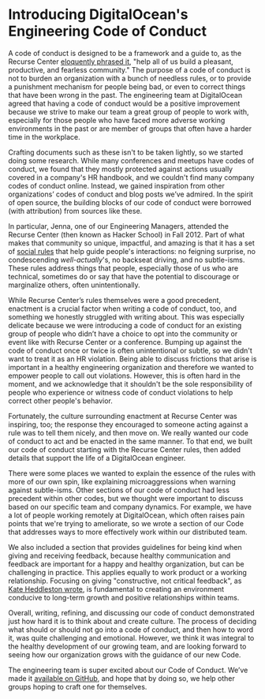 # Introducing DigitalOcean's Engineering Code of Conduct

A code of conduct is designed to be a framework and a guide to, as the Recurse Center [eloquently phrased it](https://www.recurse.com/manual#sub-sec-social-rules), "help all of us build a pleasant, productive, and fearless community." The purpose of a code of conduct is not to burden an organization with a bunch of needless rules, or to provide a punishment mechanism for people being bad, or even to correct things that have been wrong in the past. The engineering team at DigitalOcean agreed that having a code of conduct would be a positive improvement because we strive to make our team a great group of people to work with, especially for those people who have faced more adverse working environments in the past or are member of groups that often have a harder time in the workplace.

Crafting documents such as these isn't to be taken lightly, so we started doing some research. While many conferences and meetups have codes of conduct, we found that they mostly protected against actions usually covered in a company's HR handbook, and we couldn't find many company codes of conduct online. Instead, we gained inspiration from other organizations’ codes of conduct and blog posts we’ve admired. In the spirit of open source, the building blocks of our code of conduct were borrowed (with attribution) from sources like these.

In particular, Jenna, one of our Engineering Managers, attended the Recurse Center (then known as Hacker School) in Fall 2012. Part of what makes that community so unique, impactful, and amazing is that it has a set of [social rules](https://www.recurse.com/manual#sub-sec-social-rules) that help guide people's interactions: no feigning surprise, no condescending _well-actually_'s, no backseat driving, and no subtle-isms. These rules address things that people, especially those of us who are technical, sometimes do or say that have the potential to discourage or marginalize others, often unintentionally.

While Recurse Center’s rules themselves were a good precedent, enactment is a crucial factor when writing a code of conduct, too, and something we honestly struggled with writing about. This was especially delicate because we were introducing a code of conduct for an existing group of people who didn’t have a choice to opt into the community or event like with Recurse Center or a conference. Bumping up against the code of conduct once or twice is often unintentional or subtle, so we didn't want to treat it as an HR violation. Being able to discuss frictions that arise is important in a healthy engineering organization and therefore we wanted to empower people to call out violations. However, this is often hard in the moment, and we acknowledge that it shouldn't be the sole responsibility of people who experience or witness code of conduct violations to help correct other people's behavior.

Fortunately, the culture surrounding enactment at Recurse Center was inspiring, too; the response they encouraged to someone acting against a rule was to tell them nicely, and then move on. We really wanted our code of conduct to act and be enacted in the same manner. To that end, we built our code of conduct starting with the Recurse Center rules, then added details that support the life of a DigitalOcean engineer.

There were some places we wanted to explain the essence of the rules with more of our own spin, like explaining microaggressions when warning against subtle-isms. Other sections of our code of conduct had less precedent within other codes, but we thought were important to discuss based on our specific team and company dynamics. For example, we have a lot of people working remotely at DigitalOcean, which often raises pain points that we're trying to ameliorate, so we wrote a section of our Code that addresses ways to more effectively work within our distributed team.

We also included a section that provides guidelines for being kind when giving and receiving feedback, because healthy communication and feedback are important for a happy and healthy organization, but can be challenging in practice. This applies equally to work product or a working relationship. Focusing on giving "constructive, not critical feedback", as [Kate Heddleston wrote](https://kateheddleston.com/blog/criticism-and-ineffective-feedback), is fundamental to creating an environment conducive to long-term growth and positive relationships within teams.

Overall, writing, refining, and discussing our code of conduct demonstrated just how hard it is to think about and create culture. The process of deciding what should or should not go into a code of conduct, and then how to word it, was quite challenging and emotional. However, we think it was integral to the healthy development of our growing team, and are looking forward to seeing how our organization grows with the guidance of our new Code.

The engineering team is super excited about our Code of Conduct. We’ve made it [available on GitHub](http://digitalocean.github.io/engineering-code-of-conduct/), and hope that by doing so, we help other groups hoping to craft one for themselves.
